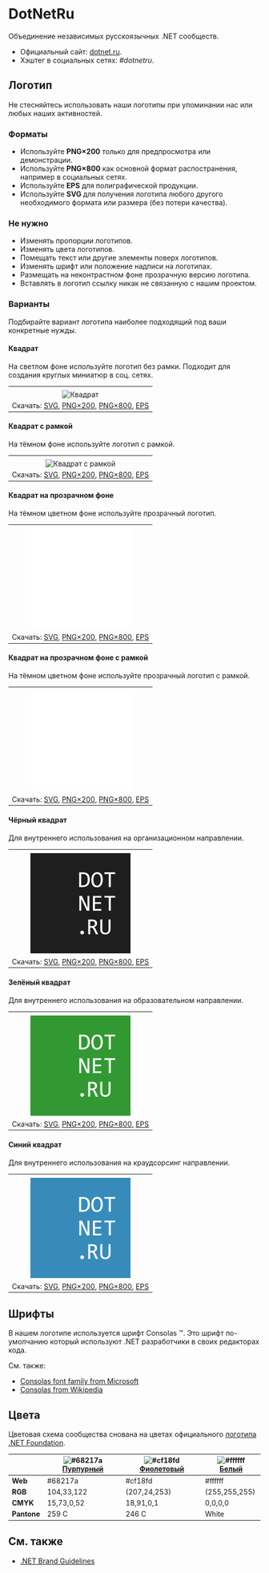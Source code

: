 ﻿# DotNetRu

Объединение независимых русскоязычных .NET сообществ.

- Официальный сайт: [dotnet.ru](https://dotnet.ru/).
- Хэштег в социальных сетях: _#dotnetru_.

## Логотип

Не стесняйтесь использовать наши логотипы при упоминании нас или любых наших активностей.

### Форматы

- Используйте **PNG×200** только для предпросмотра или демонстрации.
- Используйте **PNG×800** как основной формат распостранения, например в социальных сетях.
- Используйте **EPS** для полиграфической продукции.
- Используйте **SVG** для получения логотипа любого другого необходимого формата или размера (без потери качества).

### Не нужно

- Изменять пропорции логотипов.
- Изменять цвета логотипов.
- Помещать текст или другие элементы поверх логотипов.
- Изменять шрифт или положение надписи на логотипах.
- Размещать на неконтрастном фоне прозрачную версию логотипа.
- Вставлять в логотип ссылку никак не связанную с нашим проектом.

### Варианты

Подбирайте вариант логотипа наиболее подходящий под ваши конкретные нужды.

#### Квадрат

На светлом фоне используйте логотип без рамки. Подходит для создания круглых миниатюр в соц. сетях.

|       |
| :---: |
|       |
| ![Квадрат](dotnetru-logo-squared-200.png) |
| Скачать: [SVG](https://raw.githubusercontent.com/DotNetRu/BrandBook/master/Logo/Ru/dotnetru-logo-squared.svg), [PNG×200](https://raw.githubusercontent.com/DotNetRu/BrandBook/master/Logo/Ru/dotnetru-logo-squared-200.png), [PNG×800](https://raw.githubusercontent.com/DotNetRu/BrandBook/master/Logo/Ru/dotnetru-logo-squared-800.png), [EPS](https://raw.githubusercontent.com/DotNetRu/BrandBook/master/Logo/Ru/dotnetru-logo-squared.eps) |

#### Квадрат с рамкой

На тёмном фоне используйте логотип с рамкой.

|       |
| :---: |
|       |
| ![Квадрат с рамкой](dotnetru-logo-squared-bordered-200.png) |
| Скачать: [SVG](https://raw.githubusercontent.com/DotNetRu/BrandBook/master/Logo/Ru/dotnetru-logo-squared-bordered.svg), [PNG×200](https://raw.githubusercontent.com/DotNetRu/BrandBook/master/Logo/Ru/dotnetru-logo-squared-bordered-200.png), [PNG×800](https://raw.githubusercontent.com/DotNetRu/BrandBook/master/Logo/Ru/dotnetru-logo-squared-bordered-800.png), [EPS](https://raw.githubusercontent.com/DotNetRu/BrandBook/master/Logo/Ru/dotnetru-logo-squared-bordered.eps) |

#### Квадрат на прозрачном фоне

На тёмном цветном фоне используйте прозрачный логотип.

|       |
| :---: |
|       |
| ![Квадрат на прозрачном фоне](dotnetru-logo-squared-white-200.png) |
| Скачать: [SVG](https://raw.githubusercontent.com/DotNetRu/BrandBook/master/Logo/Ru/dotnetru-logo-squared-white.svg), [PNG×200](https://raw.githubusercontent.com/DotNetRu/BrandBook/master/Logo/Ru/dotnetru-logo-squared-white-200.png), [PNG×800](https://raw.githubusercontent.com/DotNetRu/BrandBook/master/Logo/Ru/dotnetru-logo-squared-white-800.png), [EPS](https://raw.githubusercontent.com/DotNetRu/BrandBook/master/Logo/Ru/dotnetru-logo-squared-white.eps) |

#### Квадрат на прозрачном фоне с рамкой

На тёмном цветном фоне используйте прозрачный логотип с рамкой.

|       |
| :---: |
|       |
| ![Квадрат на прозрачном фоне с рамкой](dotnetru-logo-squared-white-bordered-200.png) |
| Скачать: [SVG](https://raw.githubusercontent.com/DotNetRu/BrandBook/master/Logo/Ru/dotnetru-logo-squared-white-bordered.svg), [PNG×200](https://raw.githubusercontent.com/DotNetRu/BrandBook/master/Logo/Ru/dotnetru-logo-squared-white-bordered-200.png), [PNG×800](https://raw.githubusercontent.com/DotNetRu/BrandBook/master/Logo/Ru/dotnetru-logo-squared-white-bordered-800.png), [EPS](https://raw.githubusercontent.com/DotNetRu/BrandBook/master/Logo/Ru/dotnetru-logo-squared-white-bordered.eps) |

#### Чёрный квадрат

Для внутреннего использования на организационном направлении.

|       |
| :---: |
|       |
| ![Чёрный квадрат](dotnetru-logo-squared-black-200.png) |
| Скачать: [SVG](https://raw.githubusercontent.com/DotNetRu/BrandBook/master/Logo/Ru/dotnetru-logo-squared-black.svg), [PNG×200](https://raw.githubusercontent.com/DotNetRu/BrandBook/master/Logo/Ru/dotnetru-logo-squared-black-200.png), [PNG×800](https://raw.githubusercontent.com/DotNetRu/BrandBook/master/Logo/Ru/dotnetru-logo-squared-black-800.png), [EPS](https://raw.githubusercontent.com/DotNetRu/BrandBook/master/Logo/Ru/dotnetru-logo-squared-black.eps) |

#### Зелёный квадрат

Для внутреннего использования на образовательном направлении.

|       |
| :---: |
|       |
| ![Зелёный квадрат](dotnetru-logo-squared-green-200.png) |
| Скачать: [SVG](https://raw.githubusercontent.com/DotNetRu/BrandBook/master/Logo/Ru/dotnetru-logo-squared-green.svg), [PNG×200](https://raw.githubusercontent.com/DotNetRu/BrandBook/master/Logo/Ru/dotnetru-logo-squared-green-200.png), [PNG×800](https://raw.githubusercontent.com/DotNetRu/BrandBook/master/Logo/Ru/dotnetru-logo-squared-green-800.png), [EPS](https://raw.githubusercontent.com/DotNetRu/BrandBook/master/Logo/Ru/dotnetru-logo-squared-green.eps) |

#### Синий квадрат

Для внутреннего использования на краудсорсинг направлении.

|       |
| :---: |
|       |
| ![Синий квадрат](dotnetru-logo-squared-blue-200.png) |
| Скачать: [SVG](https://raw.githubusercontent.com/DotNetRu/BrandBook/master/Logo/Ru/dotnetru-logo-squared-blue.svg), [PNG×200](https://raw.githubusercontent.com/DotNetRu/BrandBook/master/Logo/Ru/dotnetru-logo-squared-blue-200.png), [PNG×800](https://raw.githubusercontent.com/DotNetRu/BrandBook/master/Logo/Ru/dotnetru-logo-squared-blue-800.png), [EPS](https://raw.githubusercontent.com/DotNetRu/BrandBook/master/Logo/Ru/dotnetru-logo-squared-blue.eps) |

## Шрифты

В нашем логотипе используется шрифт Consolas ™. Это шрифт по-умолчанию который используют .NET разработчики в своих редакторах кода.

См. также:

- [Consolas font family from Microsoft](https://docs.microsoft.com/en-us/typography/font-list/consolas)
- [Consolas from Wikipedia](https://en.wikipedia.org/wiki/Consolas)

## Цвета

Цветовая схема сообщества снована на цветах официального [логотипа .NET Foundation](https://github.com/dotnet/swag/tree/master/logo).

|             | ![#68217a](https://placehold.it/15/68217a/ffffff?text=+) [Пурпурный](https://www.color-hex.com/color/68217a) | ![#cf18fd](https://placehold.it/15/cf18fd/ffffff?text=+) [Фиолетовый](https://www.color-hex.com/color/cf18fd) | ![#ffffff](https://placehold.it/15/ffffff/ffffff?text=+) [Белый](https://www.color-hex.com/color/ffffff) |
| ----------- | ---------- | ------------ | ------------- |
| **Web**     | #68217a    | #cf18fd      | #ffffff       |
| **RGB**     | 104,33,122 | (207,24,253) | (255,255,255) |
| **CMYK**    | 15,73,0,52 | 18,91,0,1    | 0,0,0,0       |
| **Pantone** | 259 C      | 246 C        | White         |

## См. также

- [.NET Brand Guidelines](https://github.com/dotnet/brand)

